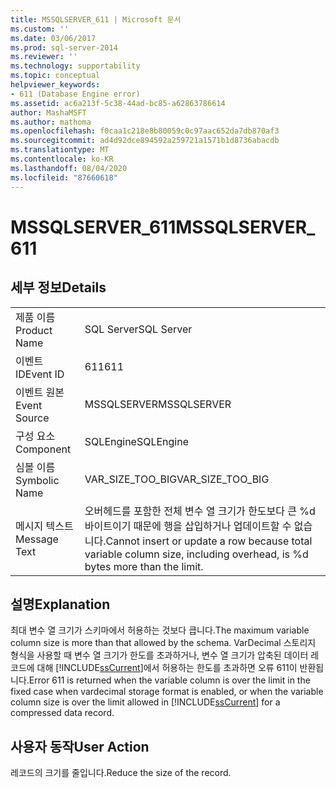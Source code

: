 ```yaml
---
title: MSSQLSERVER_611 | Microsoft 문서
ms.custom: ''
ms.date: 03/06/2017
ms.prod: sql-server-2014
ms.reviewer: ''
ms.technology: supportability
ms.topic: conceptual
helpviewer_keywords:
- 611 (Database Engine error)
ms.assetid: ac6a213f-5c38-44ad-bc85-a62863786614
author: MashaMSFT
ms.author: mathoma
ms.openlocfilehash: f0caa1c218e8b80059c0c97aac652da7db870af3
ms.sourcegitcommit: ad4d92dce894592a259721a1571b1d8736abacdb
ms.translationtype: MT
ms.contentlocale: ko-KR
ms.lasthandoff: 08/04/2020
ms.locfileid: "87660618"
---
```

# <a name="mssqlserver_611"></a><span data-ttu-id="69aa5-102">MSSQLSERVER_611</span><span class="sxs-lookup"><span data-stu-id="69aa5-102">MSSQLSERVER_611</span></span>
    
## <a name="details"></a><span data-ttu-id="69aa5-103">세부 정보</span><span class="sxs-lookup"><span data-stu-id="69aa5-103">Details</span></span>  
  
|||  
|-|-|  
|<span data-ttu-id="69aa5-104">제품 이름</span><span class="sxs-lookup"><span data-stu-id="69aa5-104">Product Name</span></span>|<span data-ttu-id="69aa5-105">SQL Server</span><span class="sxs-lookup"><span data-stu-id="69aa5-105">SQL Server</span></span>|  
|<span data-ttu-id="69aa5-106">이벤트 ID</span><span class="sxs-lookup"><span data-stu-id="69aa5-106">Event ID</span></span>|<span data-ttu-id="69aa5-107">611</span><span class="sxs-lookup"><span data-stu-id="69aa5-107">611</span></span>|  
|<span data-ttu-id="69aa5-108">이벤트 원본</span><span class="sxs-lookup"><span data-stu-id="69aa5-108">Event Source</span></span>|<span data-ttu-id="69aa5-109">MSSQLSERVER</span><span class="sxs-lookup"><span data-stu-id="69aa5-109">MSSQLSERVER</span></span>|  
|<span data-ttu-id="69aa5-110">구성 요소</span><span class="sxs-lookup"><span data-stu-id="69aa5-110">Component</span></span>|<span data-ttu-id="69aa5-111">SQLEngine</span><span class="sxs-lookup"><span data-stu-id="69aa5-111">SQLEngine</span></span>|  
|<span data-ttu-id="69aa5-112">심볼 이름</span><span class="sxs-lookup"><span data-stu-id="69aa5-112">Symbolic Name</span></span>|<span data-ttu-id="69aa5-113">VAR_SIZE_TOO_BIG</span><span class="sxs-lookup"><span data-stu-id="69aa5-113">VAR_SIZE_TOO_BIG</span></span>|  
|<span data-ttu-id="69aa5-114">메시지 텍스트</span><span class="sxs-lookup"><span data-stu-id="69aa5-114">Message Text</span></span>|<span data-ttu-id="69aa5-115">오버헤드를 포함한 전체 변수 열 크기가 한도보다 큰 %d바이트이기 때문에 행을 삽입하거나 업데이트할 수 없습니다.</span><span class="sxs-lookup"><span data-stu-id="69aa5-115">Cannot insert or update a row because total variable column size, including overhead, is %d bytes more than the limit.</span></span>|  
  
## <a name="explanation"></a><span data-ttu-id="69aa5-116">설명</span><span class="sxs-lookup"><span data-stu-id="69aa5-116">Explanation</span></span>  
 <span data-ttu-id="69aa5-117">최대 변수 열 크기가 스키마에서 허용하는 것보다 큽니다.</span><span class="sxs-lookup"><span data-stu-id="69aa5-117">The maximum variable column size is more than that allowed by the schema.</span></span> <span data-ttu-id="69aa5-118">VarDecimal 스토리지 형식을 사용할 때 변수 열 크기가 한도를 초과하거나, 변수 열 크기가 압축된 데이터 레코드에 대해 [!INCLUDE[ssCurrent](../../includes/sscurrent-md.md)]에서 허용하는 한도를 초과하면 오류 611이 반환됩니다.</span><span class="sxs-lookup"><span data-stu-id="69aa5-118">Error 611 is returned when the variable column is over the limit in the fixed case when vardecimal storage format is enabled, or when the variable column size is over the limit allowed in [!INCLUDE[ssCurrent](../../includes/sscurrent-md.md)] for a compressed data record.</span></span>  
  
## <a name="user-action"></a><span data-ttu-id="69aa5-119">사용자 동작</span><span class="sxs-lookup"><span data-stu-id="69aa5-119">User Action</span></span>  
 <span data-ttu-id="69aa5-120">레코드의 크기를 줄입니다.</span><span class="sxs-lookup"><span data-stu-id="69aa5-120">Reduce the size of the record.</span></span>  
  
  
